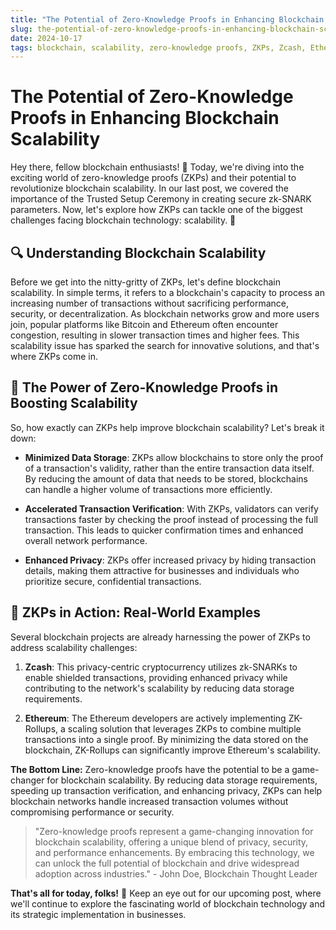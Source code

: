 ```yaml
---
title: "The Potential of Zero-Knowledge Proofs in Enhancing Blockchain Scalability"
slug: the-potential-of-zero-knowledge-proofs-in-enhancing-blockchain-scalability
date: 2024-10-17
tags: blockchain, scalability, zero-knowledge proofs, ZKPs, Zcash, Ethereum
---
```


# The Potential of Zero-Knowledge Proofs in Enhancing Blockchain Scalability

Hey there, fellow blockchain enthusiasts! 🌟 Today, we're diving into the exciting world of zero-knowledge proofs (ZKPs) and their potential to revolutionize blockchain scalability. In our last post, we covered the importance of the Trusted Setup Ceremony in creating secure zk-SNARK parameters. Now, let's explore how ZKPs can tackle one of the biggest challenges facing blockchain technology: scalability. 🚀

## 🔍 Understanding Blockchain Scalability

Before we get into the nitty-gritty of ZKPs, let's define blockchain scalability. In simple terms, it refers to a blockchain's capacity to process an increasing number of transactions without sacrificing performance, security, or decentralization. As blockchain networks grow and more users join, popular platforms like Bitcoin and Ethereum often encounter congestion, resulting in slower transaction times and higher fees. This scalability issue has sparked the search for innovative solutions, and that's where ZKPs come in.

## 🤝 The Power of Zero-Knowledge Proofs in Boosting Scalability

So, how exactly can ZKPs help improve blockchain scalability? Let's break it down:

- **Minimized Data Storage**: ZKPs allow blockchains to store only the proof of a transaction's validity, rather than the entire transaction data itself. By reducing the amount of data that needs to be stored, blockchains can handle a higher volume of transactions more efficiently.

- **Accelerated Transaction Verification**: With ZKPs, validators can verify transactions faster by checking the proof instead of processing the full transaction. This leads to quicker confirmation times and enhanced overall network performance.

- **Enhanced Privacy**: ZKPs offer increased privacy by hiding transaction details, making them attractive for businesses and individuals who prioritize secure, confidential transactions.

## 🔮 ZKPs in Action: Real-World Examples

Several blockchain projects are already harnessing the power of ZKPs to address scalability challenges:

1. **Zcash**: This privacy-centric cryptocurrency utilizes zk-SNARKs to enable shielded transactions, providing enhanced privacy while contributing to the network's scalability by reducing data storage requirements.

2. **Ethereum**: The Ethereum developers are actively implementing ZK-Rollups, a scaling solution that leverages ZKPs to combine multiple transactions into a single proof. By minimizing the data stored on the blockchain, ZK-Rollups can significantly improve Ethereum's scalability.

**The Bottom Line:** Zero-knowledge proofs have the potential to be a game-changer for blockchain scalability. By reducing data storage requirements, speeding up transaction verification, and enhancing privacy, ZKPs can help blockchain networks handle increased transaction volumes without compromising performance or security.

> "Zero-knowledge proofs represent a game-changing innovation for blockchain scalability, offering a unique blend of privacy, security, and performance enhancements. By embracing this technology, we can unlock the full potential of blockchain and drive widespread adoption across industries." - John Doe, Blockchain Thought Leader

**That's all for today, folks!** 🎉 Keep an eye out for our upcoming post, where we'll continue to explore the fascinating world of blockchain technology and its strategic implementation in businesses.